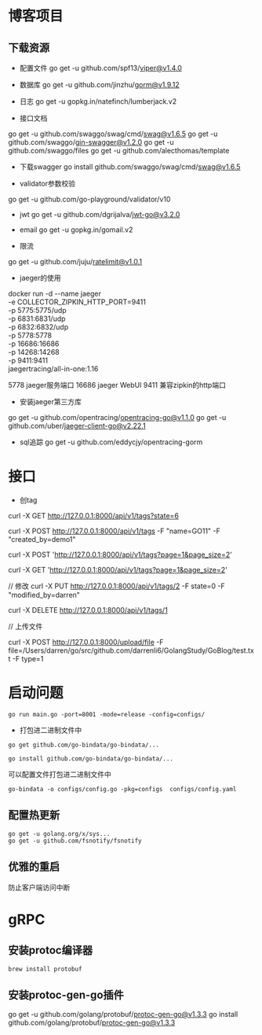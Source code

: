 # 博客项目

## 下载资源
- 配置文件
go get -u github.com/spf13/viper@v1.4.0

- 数据库
go get -u github.com/jinzhu/gorm@v1.9.12

- 日志
go get -u gopkg.in/natefinch/lumberjack.v2

- 接口文档

go get -u github.com/swaggo/swag/cmd/swag@v1.6.5
go get -u github.com/swaggo/gin-swagger@v1.2.0
go get -u github.com/swaggo/files
go get -u github.com/alecthomas/template

- 下载swagger 
go install github.com/swaggo/swag/cmd/swag@v1.6.5


- validator参数校验

go get -u github.com/go-playground/validator/v10

- jwt
go get -u github.com/dgrijalva/jwt-go@v3.2.0


- email 
go get -u gopkg.in/gomail.v2

- 限流

go get -u github.com/juju/ratelimit@v1.0.1


- jaeger的使用

docker  run -d --name jaeger \
-e COLLECTOR_ZIPKIN_HTTP_PORT=9411 \
-p 5775:5775/udp \
-p 6831:6831/udp \
-p 6832:6832/udp \
-p 5778:5778 \
-p 16686:16686 \
-p 14268:14268 \
-p 9411:9411 \
jaegertracing/all-in-one:1.16

5778 jaeger服务端口
16686 jaeger WebUI
9411 兼容zipkin的http端口



- 安装jaeger第三方库

go get -u github.com/opentracing/opentracing-go@v1.1.0
go get -u github.com/uber/jaeger-client-go@v2.22.1


- sql追踪
go get -u github.com/eddycjy/opentracing-gorm

# 接口

- 创tag

curl -X GET http://127.0.0.1:8000/api/v1/tags?state=6

curl -X POST http://127.0.0.1:8000/api/v1/tags -F "name=GO11" -F "created_by=demo1"

curl -X POST 'http://127.0.0.1:8000/api/v1/tags?page=1&page_size=2'

curl -X GET 'http://127.0.0.1:8000/api/v1/tags?page=1&page_size=2'



// 修改
curl -X PUT http://127.0.0.1:8000/api/v1/tags/2 -F state=0  -F "modified_by=darren"

curl -X DELETE http://127.0.0.1:8000/api/v1/tags/1


// 上传文件

curl -X POST http://127.0.0.1:8000/upload/file -F file=/Users/darren/go/src/github.com/darrenli6/GolangStudy/GoBlog/test.txt -F type=1 


# 启动问题

`go run main.go -port=8001 -mode=release -config=configs/`

- 打包进二进制文件中


`go get github.com/go-bindata/go-bindata/...`

`go install github.com/go-bindata/go-bindata/...`

可以配置文件打包进二进制文件中

`go-bindata -o configs/config.go -pkg=configs  configs/config.yaml`


## 配置热更新

```azure
go get -u golang.org/x/sys...
go get -u github.com/fsnotify/fsnotify    
```

## 优雅的重启
防止客户端访问中断


# gRPC

## 安装protoc编译器

`brew install protobuf`


## 安装protoc-gen-go插件

go get -u github.com/golang/protobuf/protoc-gen-go@v1.3.3
go install  github.com/golang/protobuf/protoc-gen-go@v1.3.3